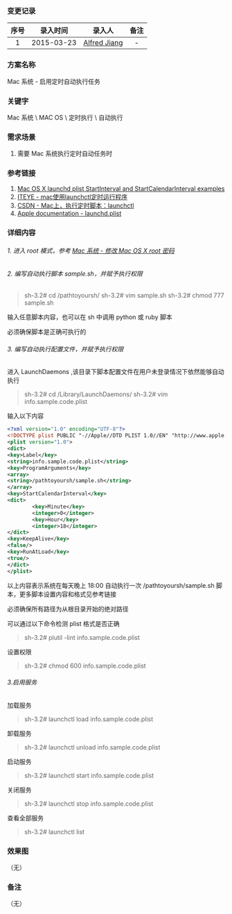 ### 变更记录

| 序号 | 录入时间 | 录入人 | 备注 |
|:--------:|:--------:|:--------:|:--------:|
| 1 | 2015-03-23 | [Alfred Jiang](https://github.com/viktyz) | - |

### 方案名称

Mac 系统 - 启用定时自动执行任务

### 关键字

Mac 系统 \ MAC OS \ 定时执行 \ 自动执行

### 需求场景

1. 需要 Mac 系统执行定时自动任务时

### 参考链接

1. [Mac OS X launchd plist StartInterval and StartCalendarInterval examples](http://alvinalexander.com/mac-os-x/launchd-plist-examples-startinterval-startcalendarinterval)
2. [ITEYE - mac使用launchctl定时运行程序](http://ylq365.iteye.com/blog/1878917)
3. [CSDN - Mac上，执行定时脚本：launchctl](http://blog.csdn.net/a11101171/article/details/49154535)
4. [Apple documentation - launchd.plist](https://developer.apple.com/library/mac/documentation/Darwin/Reference/ManPages/man5/launchd.plist.5.html)

### 详细内容

###### 1. 进入 root 模式，参考 [Mac 系统 - 修改 Mac OS X root 密码](Note_00029_20151221.md)

###### 2. 编写自动执行脚本 sample.sh，并赋予执行权限

>sh-3.2# cd /pathtoyoursh/
>sh-3.2# vim sample.sh
>sh-3.2# chmod 777 sample.sh

输入任意脚本内容，也可以在 sh 中调用 python 或 ruby 脚本

必须确保脚本是正确可执行的

###### 3. 编写自动执行配置文件，并赋予执行权限

进入 LaunchDaemons ,该目录下脚本配置文件在用户未登录情况下依然能够自动执行

>sh-3.2# cd /Library/LaunchDaemons/
>sh-3.2# vim info.sample.code.plist

输入以下内容
```xml
<?xml version="1.0" encoding="UTF-8"?>
<!DOCTYPE plist PUBLIC "-//Apple//DTD PLIST 1.0//EN" "http://www.apple.com/DTDs/PropertyList-1.0.dtd">
<plist version="1.0">
<dict>
<key>Label</key>
<string>info.sample.code.plist</string>
<key>ProgramArguments</key>
<array>
<string>/pathtoyoursh/sample.sh</string>
</array>
<key>StartCalendarInterval</key>
<dict>
        <key>Minute</key>
        <integer>0</integer>
        <key>Hour</key>
        <integer>18</integer>
</dict>
<key>KeepAlive</key>
<false/>
<key>RunAtLoad</key>
<true/>
</dict>
</plist>
```

以上内容表示系统在每天晚上 18:00 自动执行一次 /pathtoyoursh/sample.sh 脚本，更多脚本设置内容和格式见参考链接

必须确保所有路径为从根目录开始的绝对路径

可以通过以下命令检测 plist 格式是否正确
>sh-3.2# plutil -lint info.sample.code.plist

设置权限
>sh-3.2# chmod 600 info.sample.code.plist

###### 3.启用服务

加载服务
>sh-3.2# launchctl load info.sample.code.plist  

卸载服务
>sh-3.2# launchctl unload info.sample.code.plist 

启动服务
>sh-3.2# launchctl start info.sample.code.plist 

关闭服务
>sh-3.2# launchctl stop info.sample.code.plist 

查看全部服务
>sh-3.2# launchctl list  

### 效果图
（无）

### 备注
（无）
